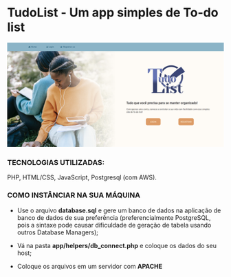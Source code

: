 # TudoList - Um app simples de To-do list

<img src="assets/img/tudolist-home.png">


### TECNOLOGIAS UTILIZADAS:
PHP, HTML/CSS, JavaScript, Postgresql (com AWS).

### COMO INSTÂNCIAR NA SUA MÁQUINA

- Use o arquivo **database.sql** e gere um banco de dados na aplicação de banco de dados de sua preferência (preferencialmente PostgreSQL, pois a sintaxe pode causar dificuldade de geração de tabela usando outros Database Managers);

- Vá na pasta **app/helpers/db_connect.php** e coloque os dados do seu host;

- Coloque os arquivos em um servidor com **APACHE**
